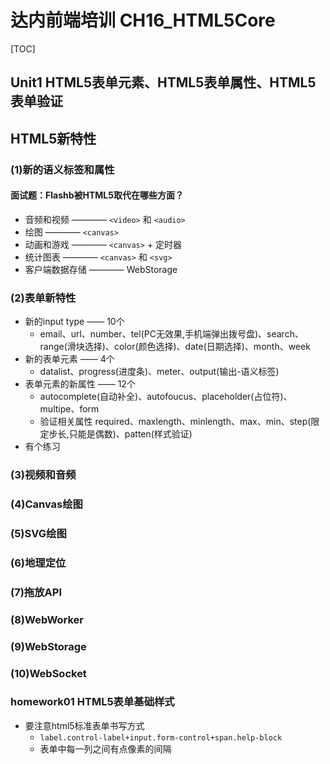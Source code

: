# 达内前端培训 CH16_HTML5Core

[TOC]

## Unit1 HTML5表单元素、HTML5表单属性、HTML5表单验证

## HTML5新特性

### (1)新的语义标签和属性

#### 面试题：Flashb被HTML5取代在哪些方面？
- 音频和视频 ———— `<video>` 和 `<audio>`
- 绘图       ———— `<canvas>`
- 动画和游戏 ———— `<canvas>` + 定时器
- 统计图表   ———— `<canvas>` 和 `<svg>`
- 客户端数据存储 ———— WebStorage

### (2)表单新特性

- 新的input type —— 10个
  - email、url、number、tel(PC无效果,手机端弹出拨号盘)、search、range(滑块选择)、color(颜色选择)、date(日期选择)、month、week
- 新的表单元素 —— 4个
  - datalist、progress(进度条)、meter、output(输出-语义标签) 
- 表单元素的新属性 —— 12个
  - autocomplete(自动补全)、autofoucus、placeholder(占位符)、multipe、form
  - 验证相关属性 required、maxlength、minlength、max、min、step(限定步长,只能是偶数)、patten(样式验证)
- 有个练习

### (3)视频和音频


### (4)Canvas绘图


### (5)SVG绘图


### (6)地理定位


### (7)拖放API


### (8)WebWorker


### (9)WebStorage


### (10)WebSocket


### homework01 HTML5表单基础样式

- 要注意html5标准表单书写方式
  - `label.control-label+input.form-control+span.help-block`
  - 表单中每一列之间有点像素的间隔
